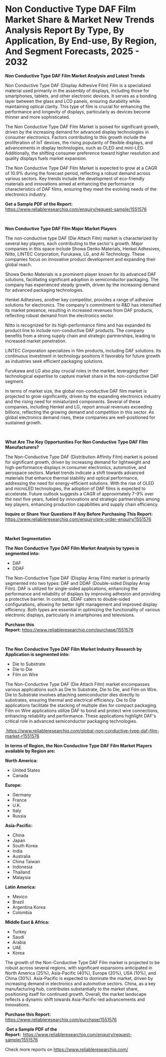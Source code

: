 <p><h1>Non Conductive Type DAF Film Market Share & Market New Trends Analysis Report By Type, By Application, By End-use, By Region, And Segment Forecasts, 2025 - 2032</h1></p><p><strong>Non Conductive Type DAF Film Market Analysis and Latest Trends</strong></p>
<p><p>Non Conductive Type DAF (Display Adhesive Film) Film is a specialized material used primarily in the assembly of displays, including those for smartphones, tablets, and other electronic devices. It serves as a bonding layer between the glass and LCD panels, ensuring durability while maintaining optical clarity. This type of film is crucial for enhancing the performance and longevity of displays, particularly as devices become thinner and more sophisticated.</p><p>The Non Conductive Type DAF Film Market is poised for significant growth, driven by the increasing demand for advanced display technologies in consumer electronics. Factors contributing to this growth include the proliferation of IoT devices, the rising popularity of flexible displays, and advancements in display technologies, such as OLED and mini-LED. Additionally, the shifting consumer preference toward higher resolution and quality displays fuels market expansion.</p><p>The Non Conductive Type DAF Film Market is expected to grow at a CAGR of 10.9% during the forecast period, reflecting a robust demand across various sectors. Key trends include the development of eco-friendly materials and innovations aimed at enhancing the performance characteristics of DAF films, ensuring they meet the evolving needs of the electronics industry.</p></p>
<p><strong>Get a Sample PDF of the Report:&nbsp;</strong> <a href="https://www.reliableresearchiq.com/enquiry/request-sample/1551576?utm_campaign=3354&utm_medium=2&utm_source=Github&utm_content=ia&utm_term=06042025&utm_id=non-conductive-type-daf-film">https://www.reliableresearchiq.com/enquiry/request-sample/1551576</a></p>
<p>&nbsp;</p>
<p><strong>Non Conductive Type DAF Film Major Market Players</strong></p>
<p><p>The non-conductive type DAF (Die Attach Film) market is characterized by several key players, each contributing to the sector's growth. Major companies in this space include Showa Denko Materials, Henkel Adhesives, Nitto, LINTEC Corporation, Furukawa, LG, and AI Technology. These companies focus on innovative product development and expanding their global reach.</p><p>Showa Denko Materials is a prominent player known for its advanced DAF solutions, facilitating significant adoption in semiconductor packaging. The company has experienced steady growth, driven by the increasing demand for advanced packaging technologies.</p><p>Henkel Adhesives, another key competitor, provides a range of adhesive solutions for electronics. The company's commitment to R&D has intensified its market presence, resulting in increased revenues from DAF products, reflecting robust demand from the electronics sector.</p><p>Nitto is recognized for its high-performance films and has expanded its product line to include non-conductive DAF products. The company benefits from a strong supply chain and strategic partnerships, leading to increased market penetration.</p><p>LINTEC Corporation specializes in film products, including DAF solutions. Its continuous investment in technology positions it favorably for future growth as industries seek efficient packaging solutions.</p><p>Furukawa and LG also play crucial roles in the market, leveraging their technological expertise to capture market share in the non-conductive DAF segment.</p><p>In terms of market size, the global non-conductive DAF film market is projected to grow significantly, driven by the expanding electronics industry and the rising need for miniaturized components. Several of these companies, including Henkel and LG, report annual revenues exceeding billions, reflecting the growing demand and competition in this sector. As global electronics demand rises, these companies are well-positioned for sustained growth.</p></p>
<p>&nbsp;</p>
<p><strong>What Are The Key Opportunities For Non Conductive Type DAF Film Manufacturers?</strong></p>
<p><p>The Non-Conductive Type DAF (Distribution Affinity Film) market is poised for significant growth, driven by increasing demand for lightweight and high-performance displays in consumer electronics, automotive, and aerospace sectors. Market trends indicate a shift towards advanced materials that enhance thermal stability and optical performance, addressing the need for energy-efficient solutions. With the rise of OLED and microLED technologies, the adoption of DAF films is expected to accelerate. Future outlook suggests a CAGR of approximately 7-9% over the next five years, fueled by innovations and strategic partnerships among key players, enhancing production capabilities and supply chain efficiency.</p></p>
<p><strong>Inquire or Share Your Questions If Any Before Purchasing This Report:</strong> <a href="https://www.reliableresearchiq.com/enquiry/pre-order-enquiry/1551576?utm_campaign=3354&utm_medium=2&utm_source=Github&utm_content=ia&utm_term=06042025&utm_id=non-conductive-type-daf-film">https://www.reliableresearchiq.com/enquiry/pre-order-enquiry/1551576</a></p>
<p>&nbsp;</p>
<p><strong>Market Segmentation</strong></p>
<p><strong>The Non Conductive Type DAF Film Market Analysis by types is segmented into:</strong></p>
<p><ul><li>DAF</li><li>DDAF</li></ul></p>
<p><p>The Non-Conductive Type DAF (Display Array Film) market is primarily segmented into two types: DAF and DDAF (Double-sided Display Array Film). DAF is utilized for single-sided applications, enhancing the performance and reliability of displays by improving adhesion and providing a protective barrier. In contrast, DDAF caters to double-sided configurations, allowing for better light management and improved display efficiency. Both types are essential in optimizing the functionality of various electronic displays, particularly in smartphones and televisions.</p></p>
<p><strong>Purchase this Report:&nbsp;</strong><a href="https://www.reliableresearchiq.com/purchase/1551576?utm_campaign=3354&utm_medium=2&utm_source=Github&utm_content=ia&utm_term=06042025&utm_id=non-conductive-type-daf-film">https://www.reliableresearchiq.com/purchase/1551576</a></p>
<p>&nbsp;</p>
<p><strong>The Non Conductive Type DAF Film Market Industry Research by Application is segmented into:</strong></p>
<p><ul><li>Die to Substrate</li><li>Die to Die</li><li>Film on Wire</li></ul></p>
<p><p>The Non-Conductive Type DAF (Die Attach Film) market encompasses various applications such as Die to Substrate, Die to Die, and Film on Wire. Die to Substrate involves attaching semiconductor dies directly to substrates, ensuring thermal and electrical efficiency. Die to Die applications facilitate the stacking of multiple dies for compact packaging. Film on Wire applications utilize DAF to bond and protect wire connections, enhancing reliability and performance. These applications highlight DAF's critical role in advanced semiconductor packaging technologies.</p></p>
<p><a href="https://www.reliableresearchiq.com/global-non-conductive-type-daf-film-market-r1551576?utm_campaign=3354&utm_medium=2&utm_source=Github&utm_content=ia&utm_term=06042025&utm_id=non-conductive-type-daf-film">&nbsp;https://www.reliableresearchiq.com/global-non-conductive-type-daf-film-market-r1551576</a></p>
<p><strong>In terms of Region, the Non Conductive Type DAF Film Market Players available by Region are:</strong></p>
<p>
    <p> <strong> North America: </strong>
        <ul>
            <li>United States</li>
            <li>Canada</li>
        </ul>
        </p> 
    <p> <strong> Europe: </strong>
        <ul>
            <li>Germany</li>
            <li>France</li>
            <li>U.K.</li>
            <li>Italy</li>
            <li>Russia</li>
        </ul>
        </p> 
    <p> <strong> Asia-Pacific: </strong>
        <ul>
            <li>China</li>
            <li>Japan</li>
            <li>South Korea</li>
            <li>India</li>
            <li>Australia</li>
            <li>China Taiwan</li>
            <li>Indonesia</li>
            <li>Thailand</li>
            <li>Malaysia</li>
        </ul>
        </p> 
    <p> <strong> Latin America: </strong>
        <ul>
            <li>Mexico</li>
            <li>Brazil</li>
            <li>Argentina Korea</li>
            <li>Colombia</li>
        </ul>
        </p> 
    <p> <strong> Middle East & Africa: </strong>
        <ul>
            <li>Turkey</li>
            <li>Saudi</li>
            <li>Arabia</li>
            <li>UAE</li>
            <li>Korea</li>
        </ul>
    </p>
    </p>
<p><p>The growth of the Non-Conductive Type DAF Film market is projected to be robust across several regions, with significant expansions anticipated in North America (25%), Asia-Pacific (40%), Europe (20%), USA (10%), and China (30%). Asia-Pacific is expected to dominate the market, driven by increasing demand in electronics and automotive sectors. China, as a key manufacturing hub, contributes substantially to the market share, positioning itself for continued growth. Overall, the market landscape reflects a dynamic shift towards Asia-Pacific-led advancements and innovations.</p></p>
<p><strong>Purchase this Report: </strong><a href="https://www.reliableresearchiq.com/purchase/1551576?utm_campaign=3354&utm_medium=2&utm_source=Github&utm_content=ia&utm_term=06042025&utm_id=non-conductive-type-daf-film">https://www.reliableresearchiq.com/purchase/1551576</a></p>
<p>&nbsp;<strong>Get a Sample PDF of the Report:&nbsp;&nbsp;</strong><a href="https://www.reliableresearchiq.com/enquiry/request-sample/1551576?utm_campaign=3354&utm_medium=2&utm_source=Github&utm_content=ia&utm_term=06042025&utm_id=non-conductive-type-daf-film">https://www.reliableresearchiq.com/enquiry/request-sample/1551576</a></p>
<p><strong></strong></p>
<p>Check more reports on <a href="https://www.reliableresearchiq.com/?utm_campaign=3354&utm_medium=2&utm_source=Github&utm_content=ia&utm_term=06042025&utm_id=non-conductive-type-daf-film">https://www.reliableresearchiq.com/</a></p>